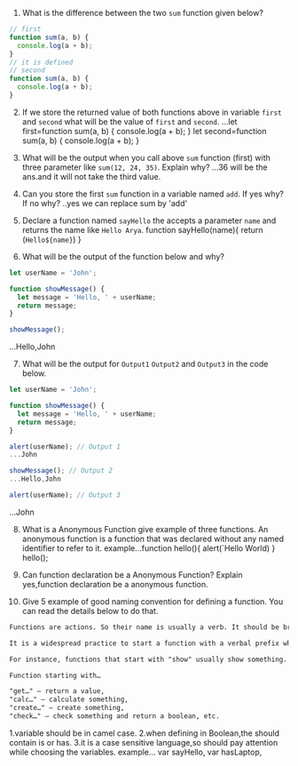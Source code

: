 1. What is the difference between the two `sum` function given below?

```js
// first
function sum(a, b) {
  console.log(a + b);
}
// it is defined 
// second
function sum(a, b) {
  console.log(a + b);
}
```
<!-- it is undefined -->

2. If we store the returned value of both functions above in variable `first` and `second` what will be the value of `first` and `second`.
...let first=function sum(a, b) {
  console.log(a + b);
}
let second=function sum(a, b) {
  console.log(a + b);
}

3. What will be the output when you call above `sum` function (first) with three parameter like `sum(12, 24, 35)`. Explain why?
...36 will be the ans.and it will not take the third value.

4. Can you store the first `sum` function in a variable named `add`. If yes why? If no why?
..yes we can replace sum by 'add'

5. Declare a function named `sayHello` the accepts a parameter `name` and returns the name like `Hello Arya`.
function sayHello(name){
  return (`Hello${name}`)
}


6. What will be the output of the function below and why?

```js
let userName = 'John';

function showMessage() {
  let message = 'Hello, ' + userName;
  return message;
}

showMessage();
```
...Hello,John

7. What will be the output for `Output1` `Output2` and `Output3` in the code below.

```js
let userName = 'John';

function showMessage() {
  let message = 'Hello, ' + userName;
  return message;
}

alert(userName); // Output 1
...John

showMessage(); // Output 2
...Hello,John

alert(userName); // Output 3
```
...John

8. What is a Anonymous Function give example of three functions.
An anonymous function is a function that was declared without any named identifier to refer to it.
example...function hello(){
  alert(`Hello World)
}
hello();

9. Can function declaration be a Anonymous Function? Explain
yes,function declaration be a anonymous function.

10. Give 5 example of good naming convention for defining a function. You can read the details below to do that.

```md
Functions are actions. So their name is usually a verb. It should be brief, as accurate as possible and describe what the function does, so that someone reading the code gets an indication of what the function does.

It is a widespread practice to start a function with a verbal prefix which vaguely describes the action. There must be an agreement within the team on the meaning of the prefixes.

For instance, functions that start with "show" usually show something.

Function starting with…

"get…" – return a value,
"calc…" – calculate something,
"create…" – create something,
"check…" – check something and return a boolean, etc.
```
1.variable should be in camel case.
2.when defining in Boolean,the should contain is or has.
3.it is a case sensitive language,so should pay attention while choosing the variables.
example...
var sayHello,
var hasLaptop,
